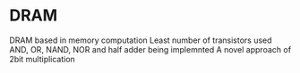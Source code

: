 # DRAM
DRAM based in memory computation
Least number of transistors used
AND, OR, NAND, NOR and half adder being implemnted
A novel approach of 2bit multiplication
